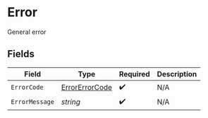 # Error

General error


## Fields

| Field                                                   | Type                                                    | Required                                                | Description                                             |
| ------------------------------------------------------- | ------------------------------------------------------- | ------------------------------------------------------- | ------------------------------------------------------- |
| `ErrorCode`                                             | [ErrorErrorCode](../../models/shared/errorerrorcode.md) | :heavy_check_mark:                                      | N/A                                                     |
| `ErrorMessage`                                          | *string*                                                | :heavy_check_mark:                                      | N/A                                                     |
